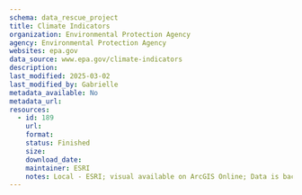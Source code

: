 ```yaml
---
schema: data_rescue_project 
title: Climate Indicators
organization: Environmental Protection Agency
agency: Environmental Protection Agency
websites: epa.gov
data_source: www.epa.gov/climate-indicators
description: 
last_modified: 2025-03-02
last_modified_by: Gabrielle
metadata_available: No
metadata_url: 
resources:
  - id: 189
    url: 
    format: 
    status: Finished
    size: 
    download_date: 
    maintainer: ESRI
    notes: Local - ESRI; visual available on ArcGIS Online; Data is backed up but not app code
---
```

